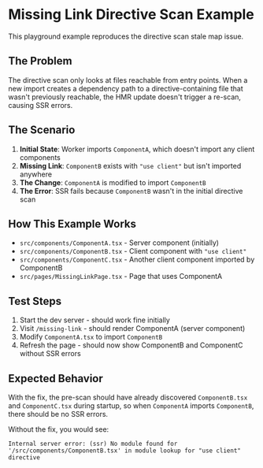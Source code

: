 # Missing Link Directive Scan Example

This playground example reproduces the directive scan stale map issue.

## The Problem

The directive scan only looks at files reachable from entry points. When a new import creates a dependency path to a directive-containing file that wasn't previously reachable, the HMR update doesn't trigger a re-scan, causing SSR errors.

## The Scenario

1. **Initial State**: Worker imports `ComponentA`, which doesn't import any client components
2. **Missing Link**: `ComponentB` exists with `"use client"` but isn't imported anywhere
3. **The Change**: `ComponentA` is modified to import `ComponentB`
4. **The Error**: SSR fails because `ComponentB` wasn't in the initial directive scan

## How This Example Works

- `src/components/ComponentA.tsx` - Server component (initially)
- `src/components/ComponentB.tsx` - Client component with `"use client"`
- `src/components/ComponentC.tsx` - Another client component imported by ComponentB
- `src/pages/MissingLinkPage.tsx` - Page that uses ComponentA

## Test Steps

1. Start the dev server - should work fine initially
2. Visit `/missing-link` - should render ComponentA (server component)
3. Modify `ComponentA.tsx` to import `ComponentB`
4. Refresh the page - should now show ComponentB and ComponentC without SSR errors

## Expected Behavior

With the fix, the pre-scan should have already discovered `ComponentB.tsx` and `ComponentC.tsx` during startup, so when `ComponentA` imports `ComponentB`, there should be no SSR errors.

Without the fix, you would see:
```
Internal server error: (ssr) No module found for '/src/components/ComponentB.tsx' in module lookup for "use client" directive
```
